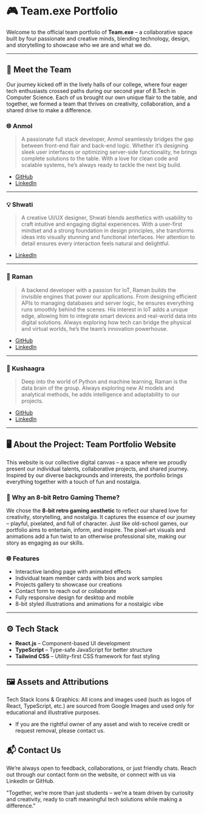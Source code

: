 # 🎮 Team.exe Portfolio

Welcome to the official team portfolio of **Team.exe** – a collaborative space built by four passionate and creative minds, blending technology, design, and storytelling to showcase who we are and what we do.

---

## 👥 Meet the Team

Our journey kicked off in the lively halls of our college, where four eager tech enthusiasts crossed paths during our second year of B.Tech in Computer Science. Each of us brought our own unique flair to the table, and together, we formed a team that thrives on creativity, collaboration, and a shared drive to make a difference.

### 🌐 Anmol
> A passionate full stack developer, Anmol seamlessly bridges the gap between front-end flair and back-end logic. Whether it’s designing sleek user interfaces or optimizing server-side functionality, he brings complete solutions to the table. With a love for clean code and scalable systems, he’s always ready to tackle the next big build.

- [GitHub](https://github.com/ANMOLJENA)  
- [LinkedIn](https://www.linkedin.com/in/anmol-jena89/)

---

### 💡 Shwati
> A creative UI/UX designer, Shwati blends aesthetics with usability to craft intuitive and engaging digital experiences. With a user-first mindset and a strong foundation in design principles, she transforms ideas into visually stunning and functional interfaces. Her attention to detail ensures every interaction feels natural and delightful.

- [LinkedIn](https://www.linkedin.com/in/shwati-khilar-019476344/)

---

### 📡 Raman
> A backend developer with a passion for IoT, Raman builds the invisible engines that power our applications. From designing efficient APIs to managing databases and server logic, he ensures everything runs smoothly behind the scenes. His interest in IoT adds a unique edge, allowing him to integrate smart devices and real-world data into digital solutions. Always exploring how tech can bridge the physical and virtual worlds, he’s the team’s innovation powerhouse.

- [GitHub](www.github.com/ramanbuchha)  
- [LinkedIn](https://www.linkedin.com/in/ramanbuchha/)

---

### 🧠 Kushaagra
> Deep into the world of Python and machine learning, Raman is the data brain of the group. Always exploring new AI models and analytical methods, he adds intelligence and adaptability to our projects.

- [GitHub](https://github.com/maskedgojo)  
- [LinkedIn](https://www.linkedin.com/in/kushaagra-singh-1ba142282/)

---

## 🖥️ About the Project: Team Portfolio Website

This website is our collective digital canvas – a space where we proudly present our individual talents, collaborative projects, and shared journey. Inspired by our diverse backgrounds and interests, the portfolio brings everything together with a touch of fun and nostalgia.

### 🎨 Why an 8-bit Retro Gaming Theme?

We chose the **8-bit retro gaming aesthetic** to reflect our shared love for creativity, storytelling, and nostalgia. It captures the essence of our journey – playful, pixelated, and full of character. Just like old-school games, our portfolio aims to entertain, inform, and inspire. The pixel-art visuals and animations add a fun twist to an otherwise professional site, making our story as engaging as our skills.

### 🌐 Features

- Interactive landing page with animated effects
- Individual team member cards with bios and work samples
- Projects gallery to showcase our creations
- Contact form to reach out or collaborate
- Fully responsive design for desktop and mobile
- 8-bit styled illustrations and animations for a nostalgic vibe

---

## ⚙️ Tech Stack

- **React.js** – Component-based UI development  
- **TypeScript** – Type-safe JavaScript for better structure  
- **Tailwind CSS** – Utility-first CSS framework for fast styling  

---

## 🖼️ Assets and Attributions
Tech Stack Icons & Graphics: All icons and images used (such as logos of React, TypeScript, etc.) are sourced from Google Images and used only for educational and illustrative purposes.

- If you are the rightful owner of any asset and wish to receive credit or request removal, please contact us.

## 📬 Contact Us
We’re always open to feedback, collaborations, or just friendly chats. Reach out through our contact form on the website, or connect with us via LinkedIn or GitHub.

"Together, we’re more than just students – we’re a team driven by curiosity and creativity, ready to craft meaningful tech solutions while making a difference."
